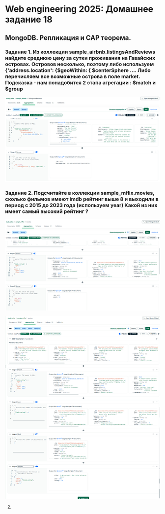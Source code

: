 # Web engineering 2025: Домашнее задание 18

## MongoDB. Репликация и CAP теорема.

### Задание 1. Из коллекции sample_airbnb.listingsAndReviews найдите среднюю цену за сутки проживания на Гавайских островах. Островов несколько, поэтому либо используем {'address.location': {$geoWithin: { $centerSphere …. Либо перечисляем все возможные острова в поле market. Подсказка - нам понадобится 2 этапа агрегации : $match и $group

![скриншот](./01.png)

### Задание 2. Подсчитайте в коллекции sample_mflix.movies, сколько фильмов имеют imdb рейтинг выше 8 и выходили в период с 2015 до 2023 года (используем year) Какой из них имеет самый высокий рейтинг ?

![скриншот](./02.png)

![скриншот](./03.png)





 


 






2. 